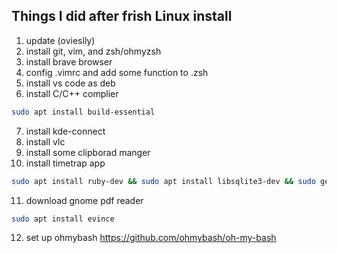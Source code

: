 ## Things I did after frish Linux install

1. update (ovieslly)
2. install git, vim, and zsh/ohmyzsh
3. install brave browser
4. config .vimrc and add some function to .zsh
5. install vs code as deb
6. install C/C++ complier
``` bash
sudo apt install build-essential
```
7. install kde-connect
8. install vlc
9. install some clipborad manger
10. install timetrap app
```bash
sudo apt install ruby-dev && sudo apt install libsqlite3-dev && sudo gem install timetrap
```
11. download gnome pdf reader
```bash
sudo apt install evince
```
12. set up ohmybash
    https://github.com/ohmybash/oh-my-bash
